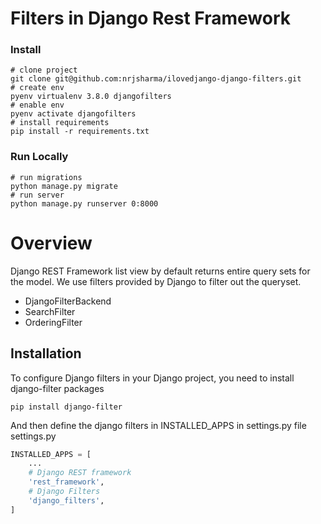 # Filters in Django Rest Framework

### Install

```shell
# clone project
git clone git@github.com:nrjsharma/ilovedjango-django-filters.git
# create env
pyenv virtualenv 3.8.0 djangofilters
# enable env
pyenv activate djangofilters
# install requirements
pip install -r requirements.txt
```

### Run Locally

```shell
# run migrations
python manage.py migrate
# run server
python manage.py runserver 0:8000
```
# Overview

Django REST Framework list view by default returns entire query sets for the model. We use filters provided by Django to filter out the queryset.

- DjangoFilterBackend
- SearchFilter
- OrderingFilter

## Installation
To configure Django filters in your Django project, you need to install django-filter packages
```shell
pip install django-filter
```
And then define the django filters in INSTALLED_APPS in settings.py file
settings.py
```python
INSTALLED_APPS = [
    ...
    # Django REST framework
    'rest_framework',
    # Django Filters
    'django_filters',
]
```
